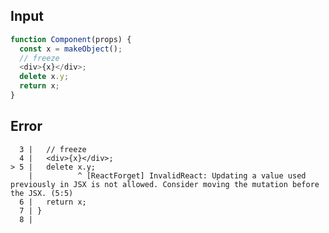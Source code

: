 
## Input

```javascript
function Component(props) {
  const x = makeObject();
  // freeze
  <div>{x}</div>;
  delete x.y;
  return x;
}

```


## Error

```
  3 |   // freeze
  4 |   <div>{x}</div>;
> 5 |   delete x.y;
    |          ^ [ReactForget] InvalidReact: Updating a value used previously in JSX is not allowed. Consider moving the mutation before the JSX. (5:5)
  6 |   return x;
  7 | }
  8 |
```
          
      